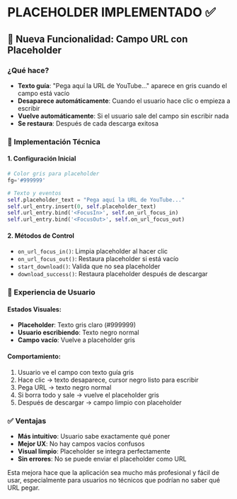 # PLACEHOLDER IMPLEMENTADO ✅

## 🎯 Nueva Funcionalidad: Campo URL con Placeholder

### ¿Qué hace?
- **Texto guía**: "Pega aquí la URL de YouTube..." aparece en gris cuando el campo está vacío
- **Desaparece automáticamente**: Cuando el usuario hace clic o empieza a escribir
- **Vuelve automáticamente**: Si el usuario sale del campo sin escribir nada
- **Se restaura**: Después de cada descarga exitosa

### 🔧 Implementación Técnica

#### 1. Configuración Inicial
```python
# Color gris para placeholder
fg='#999999'

# Texto y eventos
self.placeholder_text = "Pega aquí la URL de YouTube..."
self.url_entry.insert(0, self.placeholder_text)
self.url_entry.bind('<FocusIn>', self.on_url_focus_in)
self.url_entry.bind('<FocusOut>', self.on_url_focus_out)
```

#### 2. Métodos de Control
- `on_url_focus_in()`: Limpia placeholder al hacer clic
- `on_url_focus_out()`: Restaura placeholder si está vacío
- `start_download()`: Valida que no sea placeholder
- `download_success()`: Restaura placeholder después de descargar

### 🎨 Experiencia de Usuario

#### Estados Visuales:
- **Placeholder**: Texto gris claro (#999999)
- **Usuario escribiendo**: Texto negro normal
- **Campo vacío**: Vuelve a placeholder gris

#### Comportamiento:
1. Usuario ve el campo con texto guía gris
2. Hace clic → texto desaparece, cursor negro listo para escribir
3. Pega URL → texto negro normal
4. Si borra todo y sale → vuelve el placeholder gris
5. Después de descargar → campo limpio con placeholder

### ✅ Ventajas
- **Más intuitivo**: Usuario sabe exactamente qué poner
- **Mejor UX**: No hay campos vacíos confusos
- **Visual limpio**: Placeholder se integra perfectamente
- **Sin errores**: No se puede enviar el placeholder como URL

Esta mejora hace que la aplicación sea mucho más profesional y fácil de usar, especialmente para usuarios no técnicos que podrían no saber qué URL pegar.
